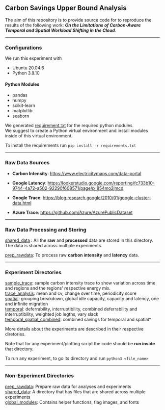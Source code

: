 ## Carbon Savings Upper Bound Analysis
The aim of this repository is to provide source code for to reproduce the results of the following work: 
***On the Limitations of Carbon-Aware Temporal and Spatial Workload Shifting in the Cloud***.
***

### Configurations 
We run this experiment with 
* Ubuntu 20.04.6
* Python 3.8.10

#### Python Modules 
* pandas
* numpy 
* scikit-learn
* matplotlib 
* seaborn

We generated [requirement.txt](requirement.txt) for the required python modules. <br>
We suggest to create a Python virtual environment and install modules inside of this virtual environment.

To install the requirements run ```pip install -r requirements.txt```

****

### Raw Data Sources 
* **Carbon Intensity**: https://www.electricitymaps.com/data-portal 

* **Google Latency**: https://lookerstudio.google.com/reporting/fc733b10-9744-4a72-a502-92290f608571/page/p_854mo2jmcd

* **Google Trace**: https://blog.research.google/2010/01/google-cluster-data.html
* **Azure Trace**: https://github.com/Azure/AzurePublicDataset

****

### Raw Data Processing and Storing
[shared_data](shared_data) : All the **raw** and **processed** data are stored in this directory. The data is shared across multiple experiments. 

[prep_rawdata](prep_rawdata): To process raw **carbon intensity** and **latency** data.
***

### Experiment Directories 
[sample_trace](sample_trace): sample carbon intensity trace to show variation across time and regions and the regions' respective energy mix. <br>
[trace_analysis](trace_analysis): mean and cv, change over time, periodicity score <br>
[spatial](spatial): grouping breakdown, global idle capacity, capacity and latency, one and infinite migration <br>
[temporal](temporal): deferrability, interruptibility, combined deferrability and interruptibility, weighted job legths, vary slack <br>
[temporal_spatial_combined](temporal_spatial_combined): combined savings for temporal and spatial*

More details about the experiments are described in their respective diretories.

Note that for any experiment/plotting script the code should be **run inside** that directory.

To run any experiment, to go its directory and run
```python3 <file_name>```

****

### Non-Experiment Directories 
[prep_rawdata](prep_rawdata): Prepare raw data for analyses and experiments <br>
[shared_data](shared_data): A directory that has files that are shared across multiple experiments <br>
[global_modules](global_modules): Contains helper functions, flag images, and fonts

